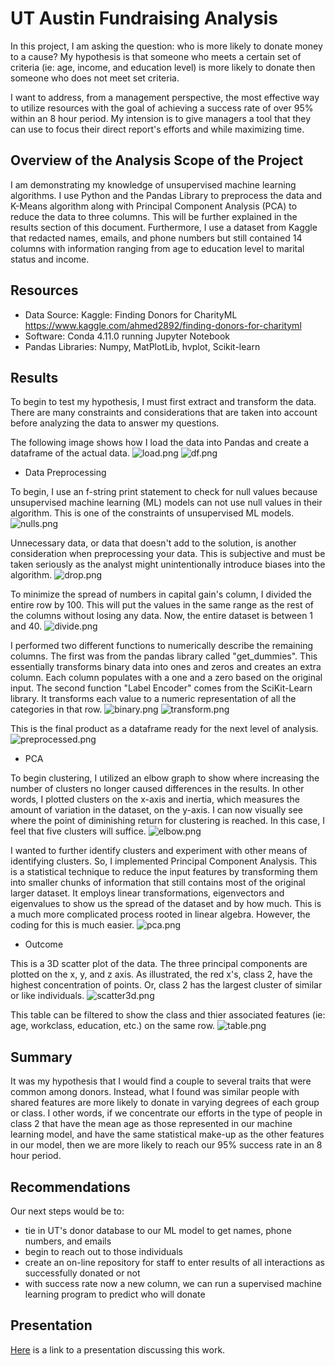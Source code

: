 # UT Austin Fundraising Analysis
In this project, I am asking the question: who is more likely to donate money to a cause? My hypothesis is that someone who meets a certain set of criteria (ie: age, income, and education level) is more likely to donate then someone who does not meet set criteria. 

I want to address, from a management perspective, the most effective way to utilize resources with the goal of achieving a success rate of over 95% within an 8 hour period. My intension is to give managers a tool that they can use to focus their direct report's efforts and while maximizing time. 

## Overview of the Analysis Scope of the Project
I am demonstrating my knowledge of unsupervised machine learning algorithms. I use Python and the Pandas Library to preprocess the data and K-Means algorithm along with Principal Component Analysis (PCA) to reduce the data to three columns. This will be further explained in the results section of this document. Furthermore, I use a dataset from Kaggle that redacted names, emails, and phone numbers but still contained 14 columns with information ranging from age to education level to marital status and income.

## Resources
- Data Source: Kaggle: Finding Donors for CharityML https://www.kaggle.com/ahmed2892/finding-donors-for-charityml
- Software: Conda 4.11.0 running Jupyter Notebook
- Pandas Libraries: Numpy, MatPlotLib, hvplot, Scikit-learn

## Results
To begin to test my hypothesis, I must first extract and transform the data. There are many constraints and considerations that are taken into account before analyzing the data to answer my questions. 

The following image shows how I load the data into Pandas and create a dataframe of the actual data.
![load.png](Resources/load.png)
![df.png](Resources/df.png)

- Data Preprocessing

To begin, I use an f-string print statement to check for null values because unsupervised machine learning (ML) models can not use null values in their algorithm. This is one of the constraints of unsupervised ML models. 
![nulls.png](Resources/nulls.png)

Unnecessary data, or data that doesn't add to the solution, is another consideration when preprocessing your data. This is subjective and must be taken seriously as the analyst might unintentionally introduce biases into the algorithm. 
![drop.png](Resources/drop.png)

To minimize the spread of numbers in capital gain's column, I divided the entire row by 100. This will put the values in the same range as the rest of the columns without losing any data. Now, the entire dataset is between 1 and 40. 
![divide.png](Resources/divide.png)

I performed two different functions to numerically describe the remaining columns. The first was from the pandas library called "get_dummies". This essentially transforms binary data into ones and zeros and creates an extra column. Each column populates with a one and a zero based on the original input. The second function "Label Encoder" comes from the SciKit-Learn library. It transforms each value to a numeric representation of all the categories in that row. 
![binary.png](Resources/binary.png)
![transform.png](Resources/transform.png)

This is the final product as a dataframe ready for the next level of analysis. 
![preprocessed.png](Resources/preprocessed.png)

- PCA

To begin clustering, I utilized an elbow graph to show where increasing the number of clusters no longer caused differences in the results. In other words, I plotted clusters on the x-axis and inertia, which measures the amount of variation in the dataset, on the y-axis. I can now visually see where the point of diminishing return for clustering is reached. In this case, I feel that five clusters will suffice. 
![elbow.png](Resources/elbow.png)

I wanted to further identify clusters and experiment with other means of identifying clusters. So, I implemented Principal Component Analysis. This is a statistical technique to reduce the input features by transforming them into smaller chunks of information that still contains most of the original larger dataset. It employs linear transformations, eigenvectors and eigenvalues to show us the spread of the dataset and by how much. This is a much more complicated process rooted in linear algebra. However, the coding for this is much easier. 
![pca.png](Resources/pca.png)

- Outcome

This is a 3D scatter plot of the data. The three principal components are plotted on the x, y, and z axis. As illustrated, the red x's, class 2, have the highest concentration of points. Or, class 2 has the largest cluster of similar or like individuals. 
![scatter3d.png](Resources/scatter3d.png)

This table can be filtered to show the class and thier associated features (ie: age, workclass, education, etc.) on the same row. 
![table.png](Resources/table.png)

## Summary
It was my hypothesis that I would find a couple to several traits that were common among donors. Instead, what I found was similar people with shared features are more likely to donate in varying degrees of each group or class. I other words, if we concentrate our efforts in the type of people in class 2 that have the mean age as those represented in our machine learning model, and have the same statistical make-up as the other features in our model, then we are more likely to reach our 95% success rate in an 8 hour period. 

## Recommendations
Our next steps would be to:
- tie in UT's donor database to our ML model to get names, phone numbers, and emails
- begin to reach out to those individuals 
- create an on-line repository for staff to enter results of all interactions as successfully donated or not
- with success rate now a new column, we can run a supervised machine learning program to predict who will donate

## Presentation
[Here](website) is a link to a presentation discussing this work. 